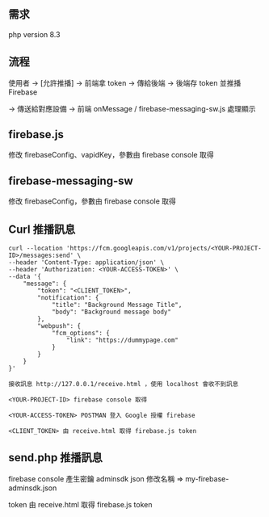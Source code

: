 ## 需求
php version 8.3

## 流程
使用者 → [允許推播] → 前端拿 token → 傳給後端 → 後端存 token 並推播 Firebase 

→ 傳送給對應設備 → 前端 onMessage / firebase-messaging-sw.js 處理顯示  

## firebase.js
修改 firebaseConfig、vapidKey，參數由 firebase console 取得

## firebase-messaging-sw
修改 firebaseConfig，參數由 firebase console 取得

## Curl 推播訊息
```
curl --location 'https://fcm.googleapis.com/v1/projects/<YOUR-PROJECT-ID>/messages:send' \
--header 'Content-Type: application/json' \
--header 'Authorization: <YOUR-ACCESS-TOKEN>' \
--data '{
    "message": {
        "token": "<CLIENT_TOKEN>",
        "notification": {
            "title": "Background Message Title",
            "body": "Background message body"
        },
        "webpush": {
            "fcm_options": {
                "link": "https://dummypage.com"
            }
        }
    }
}'
```
```
接收訊息 http://127.0.0.1/receive.html ，使用 localhost 會收不到訊息

<YOUR-PROJECT-ID> firebase console 取得

<YOUR-ACCESS-TOKEN> POSTMAN 登入 Google 授權 firebase

<CLIENT_TOKEN> 由 receive.html 取得 firebase.js token
```

## send.php 推播訊息
firebase console 產生密鑰 adminsdk json 修改名稱 => my-firebase-adminsdk.json

token 由 receive.html 取得 firebase.js token
